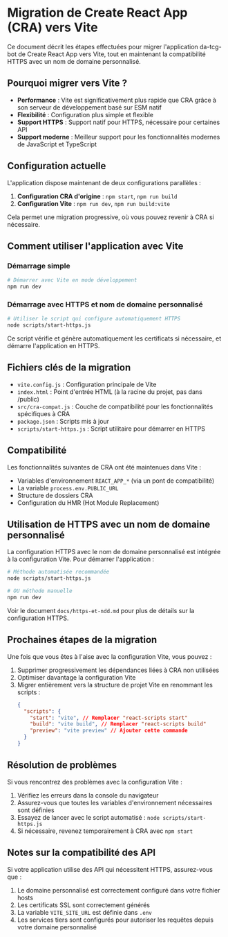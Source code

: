 # Migration de Create React App (CRA) vers Vite

Ce document décrit les étapes effectuées pour migrer l'application da-tcg-bot de Create React App vers Vite, tout en maintenant la compatibilité HTTPS avec un nom de domaine personnalisé.

## Pourquoi migrer vers Vite ?

- **Performance** : Vite est significativement plus rapide que CRA grâce à son serveur de développement basé sur ESM natif
- **Flexibilité** : Configuration plus simple et flexible
- **Support HTTPS** : Support natif pour HTTPS, nécessaire pour certaines API
- **Support moderne** : Meilleur support pour les fonctionnalités modernes de JavaScript et TypeScript

## Configuration actuelle

L'application dispose maintenant de deux configurations parallèles :

1. **Configuration CRA d'origine** : `npm start`, `npm run build`
2. **Configuration Vite** : `npm run dev`, `npm run build:vite`

Cela permet une migration progressive, où vous pouvez revenir à CRA si nécessaire.

## Comment utiliser l'application avec Vite

### Démarrage simple

```bash
# Démarrer avec Vite en mode développement
npm run dev
```

### Démarrage avec HTTPS et nom de domaine personnalisé

```bash
# Utiliser le script qui configure automatiquement HTTPS
node scripts/start-https.js
```

Ce script vérifie et génère automatiquement les certificats si nécessaire, et démarre l'application en HTTPS.

## Fichiers clés de la migration

- `vite.config.js` : Configuration principale de Vite
- `index.html` : Point d'entrée HTML (à la racine du projet, pas dans /public)
- `src/cra-compat.js` : Couche de compatibilité pour les fonctionnalités spécifiques à CRA
- `package.json` : Scripts mis à jour
- `scripts/start-https.js` : Script utilitaire pour démarrer en HTTPS

## Compatibilité

Les fonctionnalités suivantes de CRA ont été maintenues dans Vite :

- Variables d'environnement `REACT_APP_*` (via un pont de compatibilité)
- La variable `process.env.PUBLIC_URL`
- Structure de dossiers CRA
- Configuration du HMR (Hot Module Replacement)

## Utilisation de HTTPS avec un nom de domaine personnalisé

La configuration HTTPS avec le nom de domaine personnalisé est intégrée à la configuration Vite. Pour démarrer l'application :

```bash
# Méthode automatisée recommandée
node scripts/start-https.js

# OU méthode manuelle
npm run dev
```

Voir le document `docs/https-et-ndd.md` pour plus de détails sur la configuration HTTPS.

## Prochaines étapes de la migration

Une fois que vous êtes à l'aise avec la configuration Vite, vous pouvez :

1. Supprimer progressivement les dépendances liées à CRA non utilisées
2. Optimiser davantage la configuration Vite 
3. Migrer entièrement vers la structure de projet Vite en renommant les scripts :
   ```json
   {
     "scripts": {
       "start": "vite", // Remplacer "react-scripts start"
       "build": "vite build", // Remplacer "react-scripts build"
       "preview": "vite preview" // Ajouter cette commande
     }
   }
   ```

## Résolution de problèmes

Si vous rencontrez des problèmes avec la configuration Vite :

1. Vérifiez les erreurs dans la console du navigateur
2. Assurez-vous que toutes les variables d'environnement nécessaires sont définies
3. Essayez de lancer avec le script automatisé : `node scripts/start-https.js`
4. Si nécessaire, revenez temporairement à CRA avec `npm start`

## Notes sur la compatibilité des API

Si votre application utilise des API qui nécessitent HTTPS, assurez-vous que :

1. Le domaine personnalisé est correctement configuré dans votre fichier hosts
2. Les certificats SSL sont correctement générés
3. La variable `VITE_SITE_URL` est définie dans `.env`
4. Les services tiers sont configurés pour autoriser les requêtes depuis votre domaine personnalisé
